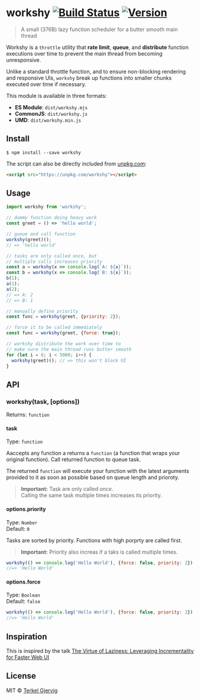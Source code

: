 # workshy [![Build Status](https://travis-ci.org/terkelg/workshy.svg?branch=master)](https://badgen.now.sh/npm/v/workshy) [![Version](https://badgen.now.sh/npm/v/workshy)](https://npmjs.com/package/workshy)

> A small (376B) lazy function scheduler for a butter smooth main thread

Workshy is a `throttle` utility that **rate limit**,  **queue**, and **distribute** function executions over time to prevent the main thread from becoming unresponsive.

Unlike a standard throttle function, and to ensure non-blocking rendering and responsive UIs, `workshy` break up functions into smaller chunks executed over time if necessary.

This module is available in three formats:

* **ES Module**: `dist/workshy.mjs`
* **CommonJS**: `dist/workshy.js`
* **UMD**: `dist/workshy.min.js`


## Install

```
$ npm install --save workshy
```

The script can also be directly included from [unpkg.com](https://unpkg.com/workshy):
```html
<script src="https://unpkg.com/workshy"></script>
```


## Usage

```js
import workshy from 'workshy';

// dummy function doing heavy work
const greet = () => 'hello world';

// queue and call function
workshy(greet)();
// => 'hello world'

// tasks are only called once, but
// multiple calls increases priority
const a = workshy(x => console.log(`A: ${x}`));
const b = workshy(x => console.log(`B: ${x}`));
b(1);
a(1);
a(2);
// => A: 2
// => B: 1

// manually define priority
const func = workshy(greet, {priority: 2});

// force it to be called immediately
const func = workshy(greet, {force: true});

// workshy distribute the work over time to
// make sure the main thread runs butter smooth
for (let i = 0; i < 5000; i++) {
  workshy(greet)(); // => this won't block UI
}

```


## API

### workshy(task, [options])
Returns: `function`

#### task
Type: `function`

Aaccepts any function a returns a `function` (a function that wraps your original function). Call returned function to queue task.

The returned `function` will execute your function with the latest arguments provided to it as soon as possible based on queue length and prioroty.

> **Important:** Task are only called _once_.<br> Calling the same task multiple times increases its priority.

#### options.priority
Type: `Number`<br>
Default: `0`

Tasks are sorted by priority. Functions with high porprty are called first.

> **Important:** Priority also increas if a taks is called multiple times.

```js
workshy(() => console.log('Hello World'), {force: false, priority: 2});
//=> 'Hello World'
```

#### options.force
Type: `Boolean`<br>
Default: `false`

```js
workshy(() => console.log('Hello World'), {force: false, priority: 2});
//=> 'Hello World'
```


## Inspiration

This is inspired by the talk [The Virtue of Laziness: Leveraging Incrementality for Faster Web UI](https://youtu.be/ypPRdtjGooc?t=510)


## License

MIT © [Terkel Gjervig](https://terkel.com)

